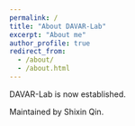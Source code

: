```yaml
---
permalink: /
title: "About DAVAR-Lab"
excerpt: "About me"
author_profile: true
redirect_from: 
  - /about/
  - /about.html
---
```


DAVAR-Lab is now established.

Maintained by Shixin Qin.